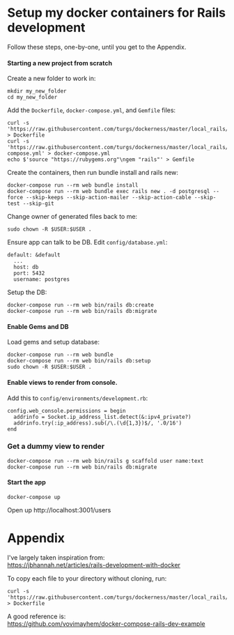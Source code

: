 # Setup my docker containers for Rails development

Follow these steps, one-by-one, until you get to the Appendix.

#### Starting a new project from scratch

Create a new folder to work in:

```
mkdir my_new_folder
cd my_new_folder
```

Add the `Dockerfile`, `docker-compose.yml`, and `Gemfile` files:

```
curl -s 'https://raw.githubusercontent.com/turgs/dockerness/master/local_rails/Dockerfile' > Dockerfile
curl -s 'https://raw.githubusercontent.com/turgs/dockerness/master/local_rails/docker-compose.yml' > docker-compose.yml
echo $'source "https://rubygems.org"\ngem "rails"' > Gemfile
```

Create the containers, then run bundle install and rails new:

```
docker-compose run --rm web bundle install
docker-compose run --rm web bundle exec rails new . -d postgresql --force --skip-keeps --skip-action-mailer --skip-action-cable --skip-test --skip-git
```

Change owner of generated files back to me:

```
sudo chown -R $USER:$USER .
```

Ensure app can talk to be DB. Edit `config/database.yml`:

```
default: &default
  ...
  host: db
  port: 5432
  username: postgres
```

Setup the DB:

```
docker-compose run --rm web bin/rails db:create
docker-compose run --rm web bin/rails db:migrate
```

#### Enable Gems and DB

Load gems and setup database:

```
docker-compose run --rm web bundle
docker-compose run --rm web bin/rails db:setup
sudo chown -R $USER:$USER .
```

#### Enable views to render from console.

Add this to `config/environments/development.rb`:

```
config.web_console.permissions = begin
  addrinfo = Socket.ip_address_list.detect(&:ipv4_private?)
  addrinfo.try(:ip_address).sub(/\.(\d{1,3})$/, '.0/16')
end
```

### Get a dummy view to render

```
docker-compose run --rm web bin/rails g scaffold user name:text
docker-compose run --rm web bin/rails db:migrate
```


#### Start the app

```
docker-compose up
```

Open up http://localhost:3001/users



# Appendix

I've largely taken inspiration from:  
https://jbhannah.net/articles/rails-development-with-docker

To copy each file to your directory without cloning, run:

```
curl -s 'https://raw.githubusercontent.com/turgs/dockerness/master/local_rails/Dockerfile' > Dockerfile
```

A good reference is:  
https://github.com/vovimayhem/docker-compose-rails-dev-example
